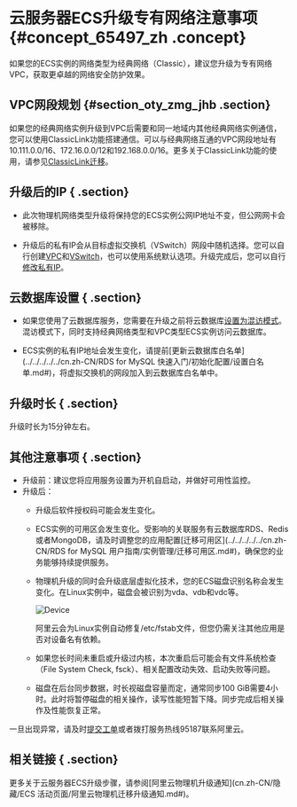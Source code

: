 # 云服务器ECS升级专有网络注意事项 {#concept_65497_zh .concept}

如果您的ECS实例的网络类型为经典网络（Classic），建议您升级为专有网络VPC，获取更卓越的网络安全防护效果。

## VPC网段规划 {#section_oty_zmg_jhb .section}

如果您的经典网络实例升级到VPC后需要和同一地域内其他经典网络实例通信，您可以使用ClassicLink功能搭建通信。可以与经典网络互通的VPC网段地址有10.111.0.0/16、172.16.0.0/12和192.168.0.0/16。更多关于ClassicLink功能的使用，请参见[ClassicLink迁移](../../../../../cn.zh-CN/用户指南/网络连接/ClassicLink/ClassicLink概述.md#)。

## 升级后的IP { .section}

-   此次物理机网络类型升级将保持您的ECS实例公网IP地址不变，但公网网卡会被移除。

-   升级后的私有IP会从目标虚拟交换机（VSwitch）网段中随机选择。您可以自行创建[VPC](../../../../../cn.zh-CN/用户指南/专有网络和子网/管理专有网络.md#)和[VSwitch](../../../../../cn.zh-CN/用户指南/专有网络和子网/管理交换机.md#)，也可以使用系统默认选项。升级完成后，您可以自行[修改私有IP](../../../../../cn.zh-CN/网络/修改IPv4地址/修改私网IP地址.md#)。


## 云数据库设置 { .section}

-   如果您使用了云数据库服务，您需要在升级之前将云数据库[设置为混访模式](../../../../../cn.zh-CN/最佳实践/经典网络迁移到VPC/云数据库混访/云数据库混访概述.md#)。混访模式下，同时支持经典网络类型和VPC类型ECS实例访问云数据库。

-   ECS实例的私有IP地址会发生变化，请提前[更新云数据库白名单](../../../../../cn.zh-CN/RDS for MySQL 快速入门/初始化配置/设置白名单.md#)，将虚拟交换机的网段加入到云数据库白名单中。


## 升级时长 { .section}

升级时长为15分钟左右。

## 其他注意事项 { .section}

-   升级前：建议您将应用服务设置为开机自启动，并做好可用性监控。
-   升级后：
    -   升级后软件授权码可能会发生变化。
    -   ECS实例的可用区会发生变化。受影响的关联服务有云数据库RDS、Redis或者MongoDB，请及时调整您的应用配置[迁移可用区](../../../../../cn.zh-CN/RDS for MySQL 用户指南/实例管理/迁移可用区.md#)，确保您的业务能够持续提供服务。
    -   物理机升级的同时会升级底层虚拟化技术，您的ECS磁盘识别名称会发生变化。在Linux实例中，磁盘会被识别为vda、vdb和vdc等。

        ![Device](http://static-aliyun-doc.oss-cn-hangzhou.aliyuncs.com/assets/img/10947/155480154143662_zh-CN.png)

        阿里云会为Linux实例自动修复/etc/fstab文件，但您仍需关注其他应用是否对设备名有依赖。

    -   如果您长时间未重启或升级过内核，本次重启后可能会有文件系统检查（File System Check, fsck）、相关配置改动失效、启动失败等问题。
    -   磁盘在后台同步数据，时长视磁盘容量而定，通常同步100 GiB需要4小时。此时将暂停磁盘的相关操作，读写性能短暂下降。同步完成后相关操作及性能恢复正常。

一旦出现异常，请及时[提交工单](https://selfservice.console.aliyun.com/ticket/createIndex.htm)或者拨打服务热线95187联系阿里云。

## 相关链接 { .section}

更多关于云服务器ECS升级步骤，请参阅[阿里云物理机升级通知](cn.zh-CN/隐藏/ECS 活动页面/阿里云物理机迁移升级通知.md#)。


